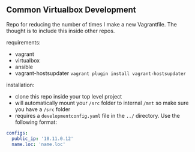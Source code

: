 ## Common Virtualbox Development
Repo for reducing the number of times I make a new
Vagrantfile.  The thought is to include this inside other repos.


requirements:
*  vagrant
*  virtualbox
*  ansible
*  vagrant-hostsupdater `vagrant plugin install vagrant-hostsupdater`

installation:
*  clone this repo inside your top level project
*  will automatically mount your `/src` folder to internal `/mnt` so make sure you have a `/src` folder
*  requires a `developmentconfig.yaml` file in the `../` directory.  Use the following format:
```yaml
configs:
  public_ip: '10.11.0.12'
  name.loc: 'name.loc'
```


